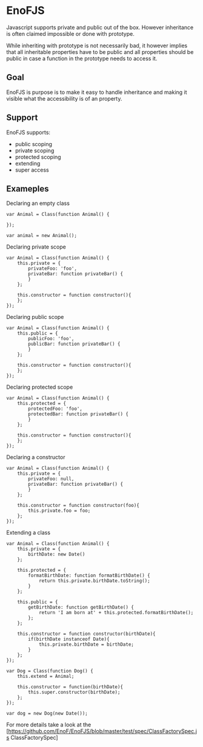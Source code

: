 EnoFJS
======
Javascript supports private and public out of the box. However
inheritance is often claimed impossible or done with prototype.

While inheriting with prototype is not necessarily bad, it
however implies that all inheritable properties have to be public
and all properties should be public in case a function in the
prototype needs to access it.

Goal
----
EnoFJS is purpose is to make it easy to handle inheritance and
making it visible what the accessibility is of an property.

Support
-------
EnoFJS supports:
 * public scoping
 * private scoping
 * protected scoping
 * extending
 * super access

Exameples
--------
Declaring an empty class

    var Animal = Class(function Animal() {

    });

    var animal = new Animal();
    
Declaring private scope

    var Animal = Class(function Animal() {
        this.private = {
            privateFoo: 'foo',
            privateBar: function privateBar() {
            }
        };

        this.constructor = function constructor(){
        };
    });
    
Declaring public scope

    var Animal = Class(function Animal() {
        this.public = {
            publicFoo: 'foo',
            publicBar: function privateBar() {
            }
        };

        this.constructor = function constructor(){
        };
    });

Declaring protected scope

    var Animal = Class(function Animal() {
        this.protected = {
            protectedFoo: 'foo',
            protectedBar: function privateBar() {
            }
        };

        this.constructor = function constructor(){
        };
    });

Declaring a constructor

    var Animal = Class(function Animal() {
        this.private = {
            privateFoo: null,
            privateBar: function privateBar() {
            }
        };

        this.constructor = function constructor(foo){
            this.private.foo = foo;
        };
    });

Extending a class

    var Animal = Class(function Animal() {
        this.private = {
            birthDate: new Date()
        };

        this.protected = {
            formatBirthDate: function formatBirthDate() {
                return this.private.birthDate.toString();
            }
        };

        this.public = {
            getBirthDate: function getBirthDate() {
                return 'I am born at' + this.protected.formatBirthDate();
            };
        };

        this.constructor = function constructor(birthDate){
            if(birthDate instanceof Date){
                this.private.birthDate = birthDate;
            }
        };
    });

    var Dog = Class(function Dog() {
        this.extend = Animal;

        this.constructor = function(birthDate){
            this.super.constructor(birthDate);
        };
    });

    var dog = new Dog(new Date());

For more details take a look at the [https://github.com/EnoF/EnoFJS/blob/master/test/spec/ClassFactorySpec.js ClassFactorySpec]